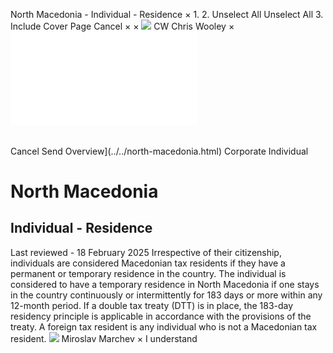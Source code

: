North Macedonia - Individual - Residence
×
1.
2.
Unselect All
Unselect All
3.
Include Cover Page
Cancel
×
×
![](../../-/media/world-wide-tax-summaries/attachments/global---chris-wooley.ashx%3Frev=ac5e5f3223b34096b1afc2a6009c7320&revision=ac5e5f32-23b3-4096-b1af-c2a6009c7320&hash=859B7ADC84DC2CBEC9760E9E6EE7DE6D0A8BFCDF)
CW
Chris Wooley
×
![](residence.html)
######
Cancel
Send
Overview](../../north-macedonia.html)
Corporate
Individual
# North Macedonia
## Individual - Residence
Last reviewed - 18 February 2025
Irrespective of their citizenship, individuals are considered Macedonian tax residents if they have a permanent or temporary residence in the country. The individual is considered to have a temporary residence in North Macedonia if one stays in the country continuously or intermittently for 183 days or more within any 12-month period.
If a double tax treaty (DTT) is in place, the 183-day residency principle is applicable in accordance with the provisions of the treaty.
A foreign tax resident is any individual who is not a Macedonian tax resident.
![](../../-/media/world-wide-tax-summaries/northmacedoniamiroslav-marchevnorth-macedonia--miroslav-marchevjpg20210120171650340.ashx%3Frev=03dbeb07d57945a381f73ee8fb23b448&revision=03dbeb07-d579-45a3-81f7-3ee8fb23b448&hash=432F8B0920E5EB9EA60C0D4C9D5F18608B409BFB)
Miroslav Marchev
×
I understand